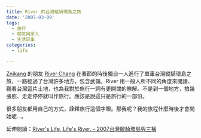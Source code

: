 ```yaml
---
title: River 的台灣縱騎環島之旅
date: '2007-03-09'
tags:
  - 旅行
  - 朋友與家人
  - 生活記事
categories:
  - life

---
```

[Znikang](http://znikang.blogspot.com/) 的朋友 [River Chang](http://mindspy0714.blogspot.com/index.html) 在春節的時後獨自一人進行了單車台灣縱騎環島之旅，一路經過了台灣許多地方，包含武嶺。River 用一般人所不同的角度來閱讀、觀看台灣這片土地，也為我對於旅行一詞有更開闊的瞭解。不是到一個地方，拍幾張照、走走停停就叫作旅行。應該是說這只是旅行的一部份。  
  
很多朋友都用自己的方式，詮釋旅行這個字眼。那我呢？我的旅程什麼時後才會開始呢…。  
  
延伸閱讀：[River's Life, Life's River. - 2007台灣縱騎環島與三橫](http://mindspy0714.blogspot.com/search/label/2007%E5%8F%B0%E7%81%A3%E7%B8%B1%E9%A8%8E%E7%92%B0%E5%B3%B6%E8%88%87%E4%B8%89%E6%A9%AB)